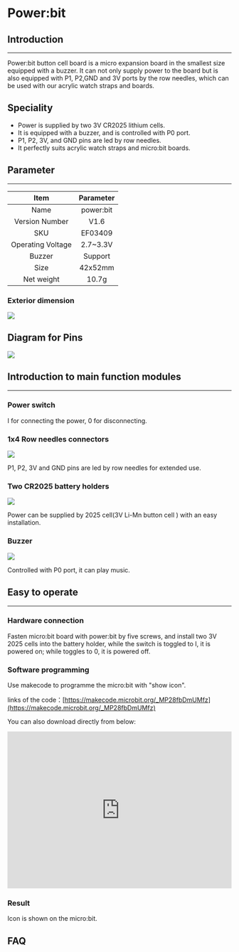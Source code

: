 # Power:bit

## Introduction
---

Power:bit button cell board is a micro expansion board in the smallest size equipped  with a buzzer. It can not only supply power to the board but is also equipped with P1, P2,GND and 3V ports by the row needles, which can be used with our acrylic watch straps and boards.

## Speciality 
- Power is supplied by two 3V CR2025 lithium cells.
- It is equipped with a buzzer, and is controlled with P0 port. 
- P1, P2, 3V, and GND pins are led by row needles.
- It perfectly suits acrylic watch straps and micro:bit boards.

## Parameter
---

|Item | Parameter |
|:-: | :-: |
|Name|power:bit|
|Version Number|V1.6|
|SKU| EF03409|
|Operating Voltage|2.7~3.3V|
|Buzzer|Support|
|Size|42x52mm|
|Net weight|10.7g|

### Exterior dimension
![](./images/BQCpLVu.png)
## Diagram for Pins
![](./images/ONnPnR7.png)

## Introduction to main function modules  
---

### Power switch   

I for connecting the power, 0 for disconnecting.

### 1x4 Row needles connectors

![](./images/9uskWP9.png)

P1, P2, 3V and GND pins are led by row needles for extended use.

### Two CR2025 battery holders

![](./images/RkOmiZc.png)

Power can be supplied by 2025 cell(3V Li-Mn button cell ) with an easy installation.

### Buzzer  

![](./images/eNtjso8.png)

Controlled with P0 port, it can play music.

## Easy to operate  
---

### Hardware connection  

Fasten micro:bit board with power:bit  by five screws, and install two 3V 2025 cells into the battery holder, while the switch is toggled to I, it is powered on; while toggles to 0, it is powered off.


### Software programming  

Use makecode to programme the micro:bit with "show icon".

links of the code：[https://makecode.microbit.org/_MP28fbDmUMfz](https://makecode.microbit.org/_MP28fbDmUMfz)

You can also download directly from below:

<div style="position:relative;height:0;padding-bottom:70%;overflow:hidden;"><iframe style="position:absolute;top:0;left:0;width:100%;height:100%;" src="https://makecode.microbit.org/#pub:_MP28fbDmUMfz" frameborder="0" sandbox="allow-popups allow-forms allow-scripts allow-same-origin"></iframe></div>

### Result  

Icon is shown on the micro:bit.

## FAQ
